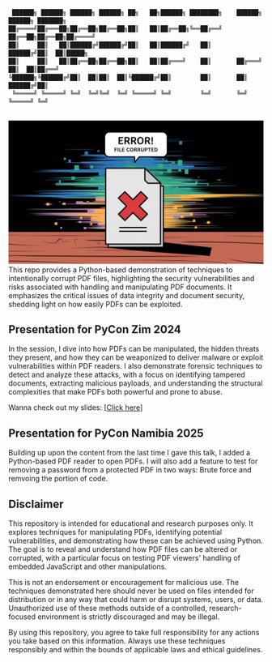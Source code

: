 ```

 ██████╗ ██████╗ ██████╗ ██████╗ ██╗   ██╗██████╗ ████████╗    ██████╗ ██████╗ ███████╗
██╔════╝██╔═══██╗██╔══██╗██╔══██╗██║   ██║██╔══██╗╚══██╔══╝    ██╔══██╗██╔══██╗██╔════╝
██║     ██║   ██║██████╔╝██████╔╝██║   ██║██████╔╝   ██║       ██████╔╝██║  ██║█████╗  
██║     ██║   ██║██╔══██╗██╔══██╗██║   ██║██╔═══╝    ██║       ██╔═══╝ ██║  ██║██╔══╝  
╚██████╗╚██████╔╝██║  ██║██║  ██║╚██████╔╝██║        ██║       ██║     ██████╔╝██║     
 ╚═════╝ ╚═════╝ ╚═╝  ╚═╝╚═╝  ╚═╝ ╚═════╝ ╚═╝        ╚═╝       ╚═╝     ╚═════╝ ╚═╝     
                                                                                       

```

![Corrupt PDF Example](/assets/pdf.jpeg)
This repo provides a Python-based demonstration of techniques to intentionally corrupt PDF files, highlighting the security vulnerabilities and risks associated with handling and manipulating PDF documents. It emphasizes the critical issues of data integrity and document security, shedding light on how easily PDFs can be exploited.

## Presentation for PyCon Zim 2024

In the session, I dive into how PDFs can be manipulated, the hidden threats they present, and how they can be weaponized to deliver malware or exploit vulnerabilities within PDF readers. I also demonstrate forensic techniques to detect and analyze these attacks, with a focus on identifying tampered documents, extracting malicious payloads, and understanding the structural complexities that make PDFs both powerful and prone to abuse.

Wanna check out my slides: [[Click here](https://docs.google.com/presentation/d/1KyZD8nERr0gxEnAmliuy8Oh4MUje14a6vduAhqwfCMA/edit?usp=sharing)]

## Presentation for PyCon Namibia 2025
Building up upon the content from the last time I gave this talk, I added a Python-based PDF reader to open PDFs. I will also add a feature to test for removing a password from a protected PDF in two ways: Brute force and remvoing the portion of code.

## Disclaimer

This repository is intended for educational and research purposes only. It explores techniques for manipulating PDFs, identifying potential vulnerabilities, and demonstrating how these can be achieved using Python. The goal is to reveal and understand how PDF files can be altered or corrupted, with a particular focus on testing PDF viewers' handling of embedded JavaScript and other manipulations.

This is not an endorsement or encouragement for malicious use. The techniques demonstrated here should never be used on files intended for distribution or in any way that could harm or disrupt systems, users, or data. Unauthorized use of these methods outside of a controlled, research-focused environment is strictly discouraged and may be illegal.

By using this repository, you agree to take full responsibility for any actions you take based on this information. Always use these techniques responsibly and within the bounds of applicable laws and ethical guidelines.
